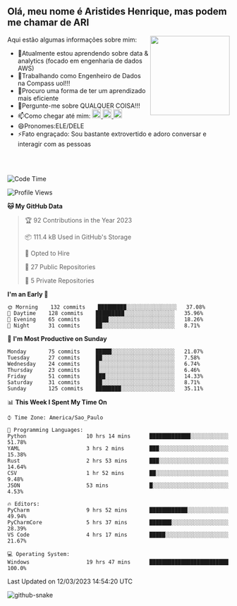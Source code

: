 ## Olá, meu nome é Aristides Henrique, mas podem me chamar de ARI

<div >
Aqui estão algumas informações sobre mim:<img align="right" height="180em" src="https://user-images.githubusercontent.com/97318481/177042589-45d62122-82a9-4a32-b3a7-87b322825b2f.png">
</div>

- 🌱Atualmente estou aprendendo sobre data & analytics (focado em engenharia de dados AWS)
- 👯Trabalhando como Engenheiro de Dados na Compass uol!!!
- 🤔Procuro uma forma de ter um aprendizado mais eficiente
- 💬Pergunte-me sobre QUALQUER COISA!!!
- 📫Como chegar até mim:
  <a href="https://www.instagram.com/aryhenry/" target="_blank">
  <img src="https://img.shields.io/badge/-Instagram-%23E4405F?style=for-the-badge&logo=instagram&logoColor=black" height="20px">
  </a>
  <a href="https://www.linkedin.com/in/aristides-henrique/" target="_blank">
  <img src="https://img.shields.io/badge/-LinkedIn-%230077B5?style=for-the-badge&logo=linkedin&logoColor=black" height="20px">
  </a> 
  <a href="mailto:arihenriqueuna@gmail.com">
  <img src="https://img.shields.io/badge/-Gmail-%23333?style=for-the-badge&logo=gmail&logoColor=white" height="20px">
  </a>
- 😄Pronomes:ELE/DELE
- ⚡Fato engraçado: Sou bastante extrovertido e adoro conversar e interagir com as pessoas
<br/>
<br/>


<!--START_SECTION:waka-->
![Code Time](http://img.shields.io/badge/Code%20Time-473%20hrs%2038%20mins-blue)

![Profile Views](http://img.shields.io/badge/Profile%20Views-199-blue)

**🐱 My GitHub Data** 

> 🏆 92 Contributions in the Year 2023
 > 
> 📦 111.4 kB Used in GitHub's Storage 
 > 
> 💼 Opted to Hire
 > 
> 📜 27 Public Repositories 
 > 
> 🔑 5 Private Repositories  
 > 
**I'm an Early 🐤** 

```text
🌞 Morning    132 commits    █████████░░░░░░░░░░░░░░░░   37.08% 
🌇 Daytime    128 commits    █████████░░░░░░░░░░░░░░░░   35.96% 
🌃 Evening    65 commits     ████░░░░░░░░░░░░░░░░░░░░░   18.26% 
🌙 Night      31 commits     ██░░░░░░░░░░░░░░░░░░░░░░░   8.71%

```
📅 **I'm Most Productive on Sunday** 

```text
Monday       75 commits     █████░░░░░░░░░░░░░░░░░░░░   21.07% 
Tuesday      27 commits     ██░░░░░░░░░░░░░░░░░░░░░░░   7.58% 
Wednesday    24 commits     █░░░░░░░░░░░░░░░░░░░░░░░░   6.74% 
Thursday     23 commits     █░░░░░░░░░░░░░░░░░░░░░░░░   6.46% 
Friday       51 commits     ███░░░░░░░░░░░░░░░░░░░░░░   14.33% 
Saturday     31 commits     ██░░░░░░░░░░░░░░░░░░░░░░░   8.71% 
Sunday       125 commits    ████████░░░░░░░░░░░░░░░░░   35.11%

```


📊 **This Week I Spent My Time On** 

```text
⌚︎ Time Zone: America/Sao_Paulo

💬 Programming Languages: 
Python                   10 hrs 14 mins      █████████████░░░░░░░░░░░░   51.78% 
YAML                     3 hrs 2 mins        ███░░░░░░░░░░░░░░░░░░░░░░   15.38% 
Rust                     2 hrs 53 mins       ███░░░░░░░░░░░░░░░░░░░░░░   14.64% 
CSV                      1 hr 52 mins        ██░░░░░░░░░░░░░░░░░░░░░░░   9.48% 
JSON                     53 mins             █░░░░░░░░░░░░░░░░░░░░░░░░   4.53%

🔥 Editors: 
PyCharm                  9 hrs 52 mins       ████████████░░░░░░░░░░░░░   49.94% 
PyCharmCore              5 hrs 37 mins       ███████░░░░░░░░░░░░░░░░░░   28.39% 
VS Code                  4 hrs 17 mins       █████░░░░░░░░░░░░░░░░░░░░   21.67%

💻 Operating System: 
Windows                  19 hrs 47 mins      █████████████████████████   100.0%

```


 Last Updated on 12/03/2023 14:54:20 UTC
<!--END_SECTION:waka-->

<img alt="github-snake" src="https://github.com/AriHenrique/AriHenrique/blob/output/github-contribution-grid-snake-dark.svg" />

